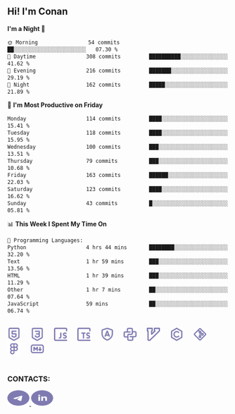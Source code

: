 ## Hi! I'm Conan

<!--START_SECTION:waka-->
**I'm a Night 🦉** 

```text
🌞 Morning                54 commits          ██░░░░░░░░░░░░░░░░░░░░░░░   07.30 % 
🌆 Daytime                308 commits         ██████████░░░░░░░░░░░░░░░   41.62 % 
🌃 Evening                216 commits         ███████░░░░░░░░░░░░░░░░░░   29.19 % 
🌙 Night                  162 commits         █████░░░░░░░░░░░░░░░░░░░░   21.89 % 
```
📅 **I'm Most Productive on Friday** 

```text
Monday                   114 commits         ████░░░░░░░░░░░░░░░░░░░░░   15.41 % 
Tuesday                  118 commits         ████░░░░░░░░░░░░░░░░░░░░░   15.95 % 
Wednesday                100 commits         ███░░░░░░░░░░░░░░░░░░░░░░   13.51 % 
Thursday                 79 commits          ███░░░░░░░░░░░░░░░░░░░░░░   10.68 % 
Friday                   163 commits         ██████░░░░░░░░░░░░░░░░░░░   22.03 % 
Saturday                 123 commits         ████░░░░░░░░░░░░░░░░░░░░░   16.62 % 
Sunday                   43 commits          █░░░░░░░░░░░░░░░░░░░░░░░░   05.81 % 
```


📊 **This Week I Spent My Time On** 

```text
💬 Programming Languages: 
Python                   4 hrs 44 mins       ████████░░░░░░░░░░░░░░░░░   32.20 % 
Text                     1 hr 59 mins        ███░░░░░░░░░░░░░░░░░░░░░░   13.56 % 
HTML                     1 hr 39 mins        ███░░░░░░░░░░░░░░░░░░░░░░   11.29 % 
Other                    1 hr 7 mins         ██░░░░░░░░░░░░░░░░░░░░░░░   07.64 % 
JavaScript               59 mins             ██░░░░░░░░░░░░░░░░░░░░░░░   06.74 % 
```


<!--END_SECTION:waka-->


<br>

<div align="left">
  <img src="icons/skills/html.svg" height="30" alt="html5"/>
  <img width="15"/>
  <img src="icons/skills/css.svg" height="30" alt="css"/>
    <img width="15"/>
  <img src="icons/skills/javascript.svg" height="30" alt="javascript"/>
  <img width="15"/>
  <img src="icons/skills/typescript.svg" height="30" alt="typescript"/>
  <img width="15"/>
  <img src="icons/skills/angular.svg" height="30" alt="angular"/>
  <img width="15"/>
  <img src="icons/skills/python.svg" height="30" alt="python"/>
  <img width="15"/>
  <img src="icons/skills/vim.svg" height="30" alt="vim"  />
  <img width="15"/>
  <img src="icons/skills/c.svg" height="30" alt="c"/>
  <img width="15"/>
  <img src="icons/skills/git.svg" height="30" alt="git"/>
  <img width="15"/>
  <img src="icons/skills/figma.svg" height="30" alt="figma"/>
  <img width="15"/>
  <img src="icons/skills/markdown.svg" height="30" alt="markdown"/>
</div>

<br>


### CONTACTS:

<div align="left">
  <a href="https://t.me/gkkconan">
    <img src="icons/contacts/telegram.svg" width="50" height="35" alt="telegram"/>
  </a>
  <a href="https://www.linkedin.com/in/gkkconan">
    <img src="icons/contacts/linkedin.svg" width="50" height="35" alt="linkedin"/>
  </a>
</div>
